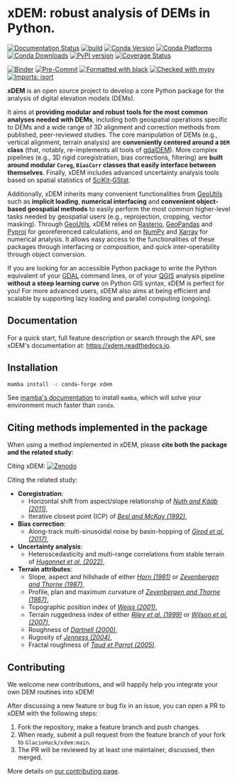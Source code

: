 # xDEM: robust analysis of DEMs in Python.

[![Documentation Status](https://readthedocs.org/projects/xdem/badge/?version=latest)](https://xdem.readthedocs.io/en/latest/?badge=latest)
[![build](https://github.com/GlacioHack/xdem/actions/workflows/python-tests.yml/badge.svg)](https://github.com/GlacioHack/xdem/actions/workflows/python-tests.yml)
[![Conda Version](https://img.shields.io/conda/vn/conda-forge/xdem.svg)](https://anaconda.org/conda-forge/xdem)
[![Conda Platforms](https://img.shields.io/conda/pn/conda-forge/xdem.svg)](https://anaconda.org/conda-forge/xdem)
[![Conda Downloads](https://img.shields.io/conda/dn/conda-forge/xdem.svg)](https://anaconda.org/conda-forge/xdem)
[![PyPI version](https://badge.fury.io/py/xdem.svg)](https://badge.fury.io/py/xdem)
[![Coverage Status](https://coveralls.io/repos/github/GlacioHack/xdem/badge.svg?branch=main)](https://coveralls.io/github/GlacioHack/xdem?branch=main)

[![Binder](https://mybinder.org/badge_logo.svg)](https://mybinder.org/v2/gh/GlacioHack/xdem/main)
[![Pre-Commit](https://img.shields.io/badge/pre--commit-enabled-brightgreen?logo=pre-commit&logoColor=white)](https://github.com/pre-commit/pre-commit)
[![Formatted with black](https://img.shields.io/badge/code%20style-black-000000.svg)](https://github.com/python/black)
[![Checked with mypy](http://www.mypy-lang.org/static/mypy_badge.svg)](http://mypy-lang.org/)
[![Imports: isort](https://img.shields.io/badge/%20imports-isort-%231674b1?style=flat&labelColor=ef8336)](https://pycqa.github.io/isort/)

**xDEM** is an open source project to develop a core Python package for the analysis of digital elevation models (DEMs).

It aims at **providing modular and robust tools for the most common analyses needed with DEMs**, including both geospatial
operations specific to DEMs and a wide range of 3D alignment and correction methods from published, peer-reviewed studies.
The core manipulation of DEMs (e.g., vertical alignment, terrain analysis) are **conveniently centered around a `DEM` class** (that, notably, re-implements all tools
of [gdalDEM](https://gdal.org/programs/gdaldem.html)). More complex pipelines (e.g., 3D rigid coregistration, bias corrections, filtering) are **built around
modular `Coreg`, `BiasCorr` classes that easily interface between themselves**. Finally, xDEM includes advanced
uncertainty analysis tools based on spatial statistics of [SciKit-GStat](https://scikit-gstat.readthedocs.io/en/latest/).

Additionally, xDEM inherits many convenient functionalities from [GeoUtils](https://github.com/GlacioHack/geoutils) such as
**implicit loading**, **numerical interfacing** and **convenient object-based geospatial methods** to easily perform
the most common higher-level tasks needed by geospatial users (e.g., reprojection, cropping, vector masking). Through [GeoUtils](https://github.com/GlacioHack/geoutils), xDEM
relies on [Rasterio](https://github.com/rasterio/rasterio), [GeoPandas](https://github.com/geopandas/geopandas) and [Pyproj](https://github.com/pyproj4/pyproj)
for georeferenced calculations, and on [NumPy](https://github.com/numpy/numpy) and [Xarray](https://github.com/pydata/xarray) for numerical analysis. It allows easy access to
the functionalities of these packages through interfacing or composition, and quick inter-operability through object conversion.

If you are looking for an accessible Python package to write the Python equivalent of your [GDAL](https://gdal.org/) command lines, or of your
[QGIS](https://www.qgis.org/en/site/) analysis pipeline **without a steep learning curve** on Python GIS syntax, xDEM is perfect for you! For more advanced
users, xDEM also aims at being efficient and scalable by supporting lazy loading and parallel computing (ongoing).

## Documentation

For a quick start, full feature description or search through the API, see xDEM's documentation at: https://xdem.readthedocs.io.

## Installation

```bash
mamba install -c conda-forge xdem
```
See [mamba's documentation](https://mamba.readthedocs.io/en/latest/) to install `mamba`, which will solve your environment much faster than `conda`.

## Citing methods implemented in the package

When using a method implemented in xDEM, please **cite both the package and the related study**:

Citing xDEM: [![Zenodo](https://zenodo.org/badge/doi/10.5281/zenodo.4809697.svg)](https://zenodo.org/doi/10.5281/zenodo.4809697)

Citing the related study:

- **Coregistration**:
  - Horizontal shift from aspect/slope relationship of *[Nuth and Kääb (2011)](https://doi.org/10.5194/tc-5-271-2011)*,
  - Iterative closest point (ICP) of *[Besl and McKay (1992)](http://dx.doi.org/10.1109/34.121791)*,
- **Bias correction**:
  - Along-track multi-sinusoidal noise by basin-hopping of *[Girod et al. (2017)](https://doi.org/10.3390/rs9070704)*,
- **Uncertainty analysis**:
  - Heteroscedasticity and multi-range correlations from stable terrain of *[Hugonnet et al. (2022)](https://doi.org/10.1109/JSTARS.2022.3188922)*,
- **Terrain attributes**:
  - Slope, aspect and hillshade of either *[Horn (1981)](http://dx.doi.org/10.1109/PROC.1981.11918)* or *[Zevenbergen and Thorne (1987)](http://dx.doi.org/10.1002/esp.3290120107)*,
  - Profile, plan and maximum curvature of *[Zevenbergen and Thorne (1987)](http://dx.doi.org/10.1002/esp.3290120107)*,
  - Topographic position index of *[Weiss (2001)](http://www.jennessent.com/downloads/TPI-poster-TNC_18x22.pdf)*,
  - Terrain ruggedness index of either *[Riley et al. (1999)](http://download.osgeo.org/qgis/doc/reference-docs/Terrain_Ruggedness_Index.pdf)* or *[Wilson et al. (2007)](http://dx.doi.org/10.1080/01490410701295962)*,
  - Roughness of *[Dartnell (2000)](http://dx.doi.org/10.14358/PERS.70.9.1081)*,
  - Rugosity of *[Jenness (2004)](https://doi.org/10.2193/0091-7648(2004)032[0829:CLSAFD]2.0.CO;2)*,
  - Fractal roughness of *[Taud et Parrot (2005)](https://doi.org/10.4000/geomorphologie.622)*.

## Contributing

We welcome new contributions, and will happily help you integrate your own DEM routines into xDEM!

After discussing a new feature or bug fix in an issue, you can open a PR to xDEM with the following steps:

1. Fork the repository, make a feature branch and push changes.
2. When ready, submit a pull request from the feature branch of your fork to `GlacioHack/xdem:main`.
3. The PR will be reviewed by at least one maintainer, discussed, then merged.

More details on [our contributing page](CONTRIBUTING.md).
